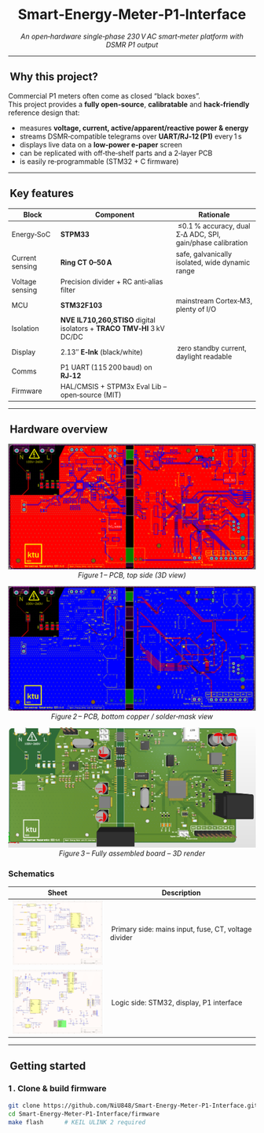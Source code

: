 <div align="center">

# Smart‑Energy‑Meter‑P1‑Interface  
*An open‑hardware single‑phase 230 V AC smart‑meter platform with DSMR P1 output*


</div>

---

##  Why this project?

Commercial P1 meters often come as closed “black boxes”.  
This project provides a **fully open‑source**, **calibratable** and **hack‑friendly** reference design that:

* measures **voltage, current, active/apparent/reactive power & energy**  
* streams DSMR‑compatible telegrams over **UART/RJ‑12 (P1)** every 1 s  
* displays live data on a **low‑power e‑paper** screen  
* can be replicated with off‑the‑shelf parts and a 2‑layer PCB  
* is easily re‑programmable (STM32 + C firmware)

---

##  Key features

| Block | Component | Rationale |
|-------|-----------|-----------|
| Energy‑SoC | **STPM33** | ≤0.1 % accuracy, dual Σ‑Δ ADC, SPI, gain/phase calibration |
| Current sensing | **Ring CT 0–50 A** | safe, galvanically isolated, wide dynamic range |
| Voltage sensing | Precision divider + RC anti‑alias filter |
| MCU | **STM32F103** | mainstream Cortex‑M3, plenty of I/O|
| Isolation | **NVE IL710,260,STISO** digital isolators + **TRACO TMV‑HI** 3 kV DC/DC |
| Display | 2.13″ **E‑Ink** (black/white) | zero standby current, daylight readable |
| Comms | P1 UART (115 200 baud) on **RJ‑12** |
| Firmware | HAL/CMSIS + STPM3x Eval Lib – open‑source (MIT) |

---


##  Hardware overview

<p align="center">
  <img src="docs/img/board_top.png"   alt="Top layer 3D"    width="600"><br>
  <em>Figure 1 – PCB, top side (3D view)</em>
</p>

<p align="center">
  <img src="docs/img/board_bottom.png" alt="Bottom layer"   width="600"><br>
  <em>Figure 2 – PCB, bottom copper / solder‑mask view</em>
</p>

<p align="center">
  <img src="docs/img/board_3d.png"     alt="Assembled 3D"  width="600"><br>
  <em>Figure 3 – Fully assembled board – 3D render</em>
</p>

### Schematics  
| Sheet | Description |
|-------|-------------|
| <img src="docs/img/sch_power.png"  width="220"> | Primary side: mains input, fuse, CT, voltage divider |
| <img src="docs/img/sch_logic.png"  width="220"> | Logic side: STM32, display, P1 interface |

---


##  Getting started

### 1 . Clone & build firmware
```bash
git clone https://github.com/NiU848/Smart-Energy-Meter-P1-Interface.git
cd Smart-Energy-Meter-P1-Interface/firmware
make flash      # KEIL ULINK 2 required
